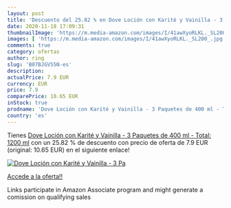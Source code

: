 ```yaml
---
layout: post
title: 'Descuento del 25.82 % en Dove Loción con Karité y Vainilla - 3 Pa'
date: 2020-11-18 17:09:31
thumbnailImage: 'https://m.media-amazon.com/images/I/41awXyoRLKL._SL200_.jpg'
images: [ 'https://m.media-amazon.com/images/I/41awXyoRLKL._SL200_.jpg' ]
comments: true
category: ofertas
author: ring
slug: 'B07BJGV55N-es'
description:
actualPrice: 7.9 EUR
currency: EUR
price: 7.9
comparePrice: 10.65 EUR
inStock: true
prodname: 'Dove Loción con Karité y Vainilla - 3 Paquetes de 400 ml - Total: 1200 ml'
country: 'es'
---
```


Tienes [Dove Loción con Karité y Vainilla - 3 Paquetes de 400 ml - Total: 1200 ml](https://www.amazon.es/dp/B07BJGV55N/?tag=tolees-21) con un 25.82 % de descuento con precio de oferta de 7.9 EUR (original: 10.65 EUR) en el siguiente enlace!

[![Dove Loción con Karité y Vainilla - 3 Pa](https://m.media-amazon.com/images/I/41awXyoRLKL._SL200_.jpg)](https://www.amazon.es/dp/B07BJGV55N/?tag=tolees-21)

[Accede a la oferta!!](https://www.amazon.es/dp/B07BJGV55N/?tag=tolees-21)

Links participate in Amazon Associate program and might generate a comission on qualifying sales


